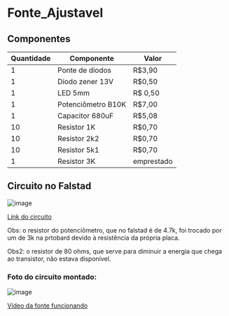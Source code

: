 # Fonte_Ajustavel

## Componentes

| Quantidade | Componente | Valor |
| ---------- | ---------- | ----- |
|  1 | Ponte de diodos | R$3,90 |
| 1 |  Diodo zener 13V| R$0,50 |
| 1 |  LED 5mm | R$ 0,50 |
| 1 | Potenciômetro B10K | R$7,00 |
| 1 | Capacitor 680uF | R$5,08 |
| 10 | Resistor 1K | R$0,70 |
| 10 | Resistor 2k2 | R$0,70 |
| 10 | Resistor 5k1 | R$0,70 |
| 1 | Resistor 3K | emprestado |

## Circuito no Falstad
![image](https://github.com/Larissaa-p/fonte_ajustavel/assets/163125769/913982db-02f7-48cc-82ff-747eefdfcc85)

[Link do circuito](https://tinyurl.com/25rjbfet)

Obs: o resistor do potenciômetro, que no falstad é de 4.7k, foi trocado por um de 3k na prtobard devido à resistência da própria placa.

Obs2: o resistor de 80 ohms, que serve para diminuir a energia que chega ao transistor, não estava disponível.

### Foto do circuito montado:
![image](https://github.com/Larissaa-p/fonte_ajustavel/assets/163125769/9dd64661-a2d3-41d4-8e28-780bdcc3a6f2)

[Vídeo da fonte funcionando](https://youtu.be/qbcQEn5NJ7w)
